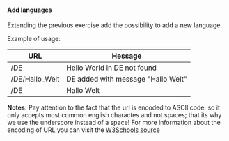 #### Add languages

Extending the previous exercise add the possibility to add a new language.

Example of usage:

URL            | Hessage
-------------- | ---------
/DE            | Hello World in DE not found
/DE/Hallo_Welt | DE added with message "Hallo Welt"
/DE            | Hallo Welt

**Notes:** Pay attention to the fact that the url is encoded to ASCII code; so it only accepts most common english charactes and not spaces; that its why we use the underscore instead of a space! For more information about the encoding of URL you can visit the [W3Schools source](http://www.w3schools.com/tags/ref_urlencode.asp)